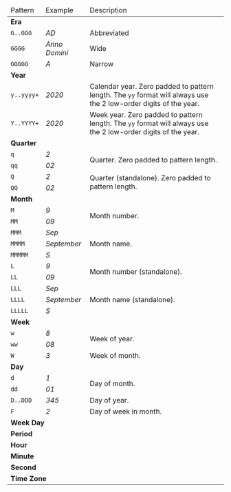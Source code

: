 <table>
    <thead>
        <tr>
            <td>Pattern</td>
            <td>Example</td>
            <td>Description</td>
        </tr>
    </thead>
    <tbody>
        <tr>
            <td colspan="3"><strong>Era</strong></td>
        </tr>
        <tr>
            <td><code>G..GGG</code></td>
            <td><em>AD</em></td>
            <td>Abbreviated</td>
        </tr>
        <tr>
            <td><code>GGGG</code></td>
            <td><em>Anno Domini</em></td>
            <td>Wide</td>
        </tr>
        <tr>
            <td><code>GGGGG</code></td>
            <td><em>A</em></td>
            <td>Narrow</td>
        </tr>
        <tr>
            <td colspan="3"><strong>Year</strong></td>
        </tr>
        <tr>
            <td><code>y..yyyy+</code></td>
            <td><em>2020</em></td>
            <td>Calendar year. Zero padded to pattern length. The <code>yy</code> format will always use the 2 low-order digits of the year.</td>
        </tr>
        <tr>
            <td><code>Y..YYYY+</code></td>
            <td><em>2020</em></td>
            <td>Week year. Zero padded to pattern length. The <code>yy</code> format will always use the 2 low-order digits of the year.</td>
        </tr>
        <tr>
            <td colspan="3"><strong>Quarter</strong></td>
        </tr>
        <tr>
            <td><code>q</code></td>
            <td><em>2</em></td>
            <td rowspan="2">Quarter. Zero padded to pattern length.</td>
        </tr>
        <tr>
            <td><code>qq</code></td>
            <td><em>02</em></td>
        </tr>
        <tr>
            <td><code>Q</code></td>
            <td><em>2</em></td>
            <td rowspan="2">Quarter (standalone). Zero padded to pattern length.</td>
        </tr>
        <tr>
            <td><code>QQ</code></td>
            <td><em>02</em></td>
        </tr>
        <tr>
            <td colspan="3"><strong>Month</strong></td>
        </tr>
        <tr>
            <td><code>M</code></td>
            <td><em>9</em></td>
            <td rowspan="2">Month number.</td>
        </tr>
        <tr>
            <td><code>MM</code></td>
            <td><em>09</em></td>
        </tr>
        <tr>
            <td><code>MMM</code></td>
            <td><em>Sep</em></td>
            <td rowspan="3">Month name.</td>
        </tr>
        <tr>
            <td><code>MMMM</code></td>
            <td><em>September</em></td>
        </tr>
        <tr>
            <td><code>MMMMM</code></td>
            <td><em>S</em></td>
        </tr>
        <tr>
            <td><code>L</code></td>
            <td><em>9</em></td>
            <td rowspan="2">Month number (standalone).</td>
        </tr>
        <tr>
            <td><code>LL</code></td>
            <td><em>09</em></td>
        </tr>
        <tr>
            <td><code>LLL</code></td>
            <td><em>Sep</em></td>
            <td rowspan="3">Month name (standalone).</td>
        </tr>
        <tr>
            <td><code>LLLL</code></td>
            <td><em>September</em></td>
        </tr>
        <tr>
            <td><code>LLLLL</code></td>
            <td><em>S</em></td>
        </tr>
        <tr>
            <td colspan="3"><strong>Week</strong></td>
        </tr>
        <tr>
            <td><code>w</code></td>
            <td><em>8</em></td>
            <td rowspan="2">Week of year.</td>
        </tr>
        <tr>
            <td><code>ww</code></td>
            <td><em>08</em></td>
        </tr>
        <tr>
            <td><code>W</code></td>
            <td><em>3</em></td>
            <td>Week of month.</td>
        </tr>
        <tr>
            <td colspan="3"><strong>Day</strong></td>
        </tr>
        <tr>
            <td><code>d</code></td>
            <td><em>1</em></td>
            <td rowspan="2">Day of month.</td>
        </tr>
        <tr>
            <td><code>dd</code></td>
            <td><em>01</em></td>
        </tr>
        <tr>
            <td><code>D..DDD</code></td>
            <td><em>345</em></td>
            <td>Day of year.</td>
        </tr>
        <tr>
            <td><code>F</code></td>
            <td><em>2</em></td>
            <td>Day of week in month.</td>
        </tr>
        <tr>
            <td colspan="3"><strong>Week Day</strong></td>
        </tr>
        <tr>
            <td colspan="3"><strong>Period</strong></td>
        </tr>
        <tr>
            <td colspan="3"><strong>Hour</strong></td>
        </tr>
        <tr>
            <td colspan="3"><strong>Minute</strong></td>
        </tr>
        <tr>
            <td colspan="3"><strong>Second</strong></td>
        </tr>
        <tr>
            <td colspan="3"><strong>Time Zone</strong></td>
        </tr>
    </tbody>
</table>